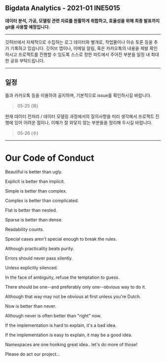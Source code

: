 ## Bigdata Analytics - 2021-01 INE5015

**데이터 분석, 가공, 모델링 관련 자료를 원활하게 취합하고, 효율성을 위해 최종 발표까지 git을 사용할 예정입니다.**

---

깃허브에서 자체적으로 수집하는 로그 데이터와 별개로, 작업물이나 이슈 토론 등을 추가 기록하고 있습니다.
깃허브 앱이나, 이메일 알림, 혹은 카카오톡의 내용을 제발 확인하시고 프로젝트를 진행할 수 있도록
스스로 정한 파트에서 주어진 부분을 일정 내 최대한 공유 부탁드립니다.

---

## 일정
줌과 카카오톡 등을 이용하여 공지하며, 기본적으로 issue를 확인하시길 바랍니다.

> 05-25 (화)

현재 데이터 전처리 / 데이터 모델링 과정에서의 질의사항을 미리 생각해서
프로젝트 진행에 있어 어려운 점이나, 이해가 잘 와닿지 않는 부분들을 정리해 두시길 바랍니다.

> 05-26 (수)

---

# Our Code of Conduct

Beautiful is better than ugly.

Explicit is better than implicit.

Simple is better than complex.

Complex is better than complicated.

Flat is better than nested.

Sparse is better than dense.

Readability counts.

Special cases aren't special enough to break the rules.

Although practicality beats purity.

Errors should never pass silently.

Unless explicitly silenced.

In the face of ambiguity, refuse the temptation to guess.

There should be one--and preferably only one--obvious way to do it.

Although that way may not be obvious at first unless you're Dutch.

Now is better than never.

Although never is often better than "right" now.

If the implementation is hard to explain, it's a bad idea.

If the implementation is easy to explain, it may be a good idea.

Namespaces are one honking great idea.. let's do more of those!

Please do act our project...
